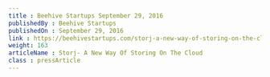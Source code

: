 ```yaml
---
title : Beehive Startups September 29, 2016
publishedBy : Beehive Startups
publishedOn : September 29, 2016
link : https://beehivestartups.com/storj-a-new-way-of-storing-on-the-cloud-9cae4a664aea
weight: 163
articleName : Storj- A New Way Of Storing On The Cloud
class : pressArticle
---
```

